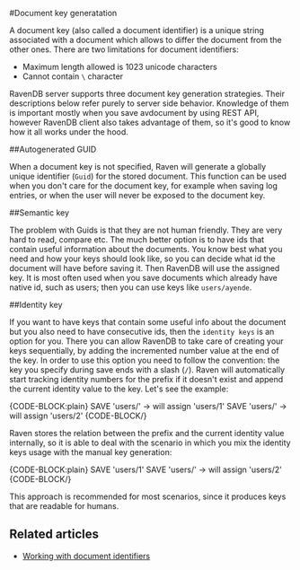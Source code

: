 #Document key generatation

A document key (also called a document identifier) is a unique string associated with a document which allows to differ the document from the other ones.
There are two limitations for document identifiers:

* Maximum length allowed is 1023 unicode characters
* Cannot contain `\` character

RavenDB server supports three document key generation strategies. Their descriptions below refer purely to server side behavior. Knowledge of them is important mostly
when you save avdocument by using REST API, however RavenDB client also takes advantage of them, so it's good to know how it all works under the hood.

##Autogenerated GUID

When a document key is not specified, Raven will generate a globally unique identifier (`Guid`) for the stored document. This function can be used when you don't care for 
the document key, for example when saving log entries, or when the user will never be exposed to the document key.

##Semantic key

The problem with Guids is that they are not human friendly. They are very hard to read, compare etc. The much better option is to have ids that contain useful information about the documents.
You know best what you need and how your keys should look like, so you can decide what id the document will have before saving it. Then RavenDB will use the assigned key.
It is most often used when you save documents which already have native id, such as users; then you can use keys like `users/ayende`.

##Identity key

If you want to have keys that contain some useful info about the document but you also need to have consecutive ids, then the `identity keys` is an option for you.
There you can allow RavenDB to take care of creating your keys sequentially, by adding the incremented number value at the end of the key. In order to use this option you need to follow the convention: the key you specify during save ends with a slash (`/`). Raven will automatically start tracking identity numbers for the prefix if it doesn't exist and append the current identity value to the key. 
Let's see the example:

{CODE-BLOCK:plain}
SAVE 'users/' -> will assign 'users/1'
SAVE 'users/' -> will assign 'users/2'
{CODE-BLOCK/}

Raven stores the relation between the prefix and the current identity value internally, so it is able to deal with the scenario in which you mix the identity keys usage with the manual key generation:

{CODE-BLOCK:plain}
SAVE 'users/1'
SAVE 'users/' -> will assign 'users/2'
{CODE-BLOCK/}

This approach is recommended for most scenarios, since it produces keys that are readable for humans. 

## Related articles

- [Working with document identifiers](../../client-api/document-identifiers/working-with-document-ids)